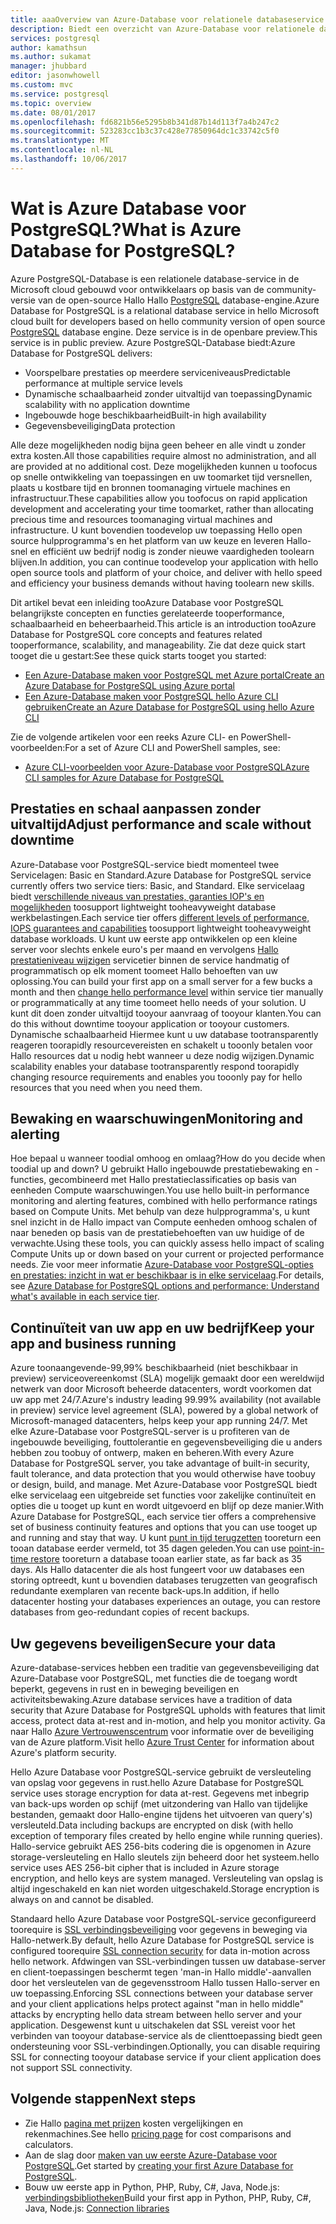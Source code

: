 ```yaml
---
title: aaaOverview van Azure-Database voor relationele databaseservice voor PostgreSQL | Microsoft Docs
description: Biedt een overzicht van Azure-Database voor relationele databaseservice voor PostgreSQL.
services: postgresql
author: kamathsun
ms.author: sukamat
manager: jhubbard
editor: jasonwhowell
ms.custom: mvc
ms.service: postgresql
ms.topic: overview
ms.date: 08/01/2017
ms.openlocfilehash: fd6821b56e5295b8b341d87b14d113f7a4b247c2
ms.sourcegitcommit: 523283cc1b3c37c428e77850964dc1c33742c5f0
ms.translationtype: MT
ms.contentlocale: nl-NL
ms.lasthandoff: 10/06/2017
---
```

# <a name="what-is-azure-database-for-postgresql"></a><span data-ttu-id="afeb4-103">Wat is Azure Database voor PostgreSQL?</span><span class="sxs-lookup"><span data-stu-id="afeb4-103">What is Azure Database for PostgreSQL?</span></span>

<span data-ttu-id="afeb4-104">Azure PostgreSQL-Database is een relationele database-service in de Microsoft cloud gebouwd voor ontwikkelaars op basis van de community-versie van de open-source Hallo Hallo [PostgreSQL](https://www.postgresql.org/) database-engine.</span><span class="sxs-lookup"><span data-stu-id="afeb4-104">Azure Database for PostgreSQL is a relational database service in hello Microsoft cloud built for developers based on hello community version of open source [PostgreSQL](https://www.postgresql.org/) database engine.</span></span> <span data-ttu-id="afeb4-105">Deze service is in de openbare preview.</span><span class="sxs-lookup"><span data-stu-id="afeb4-105">This service is in public preview.</span></span> <span data-ttu-id="afeb4-106">Azure PostgreSQL-Database biedt:</span><span class="sxs-lookup"><span data-stu-id="afeb4-106">Azure Database for PostgreSQL delivers:</span></span>
- <span data-ttu-id="afeb4-107">Voorspelbare prestaties op meerdere serviceniveaus</span><span class="sxs-lookup"><span data-stu-id="afeb4-107">Predictable performance at multiple service levels</span></span>
- <span data-ttu-id="afeb4-108">Dynamische schaalbaarheid zonder uitvaltijd van toepassing</span><span class="sxs-lookup"><span data-stu-id="afeb4-108">Dynamic scalability with no application downtime</span></span>
- <span data-ttu-id="afeb4-109">Ingebouwde hoge beschikbaarheid</span><span class="sxs-lookup"><span data-stu-id="afeb4-109">Built-in high availability</span></span>
- <span data-ttu-id="afeb4-110">Gegevensbeveiliging</span><span class="sxs-lookup"><span data-stu-id="afeb4-110">Data protection</span></span>

<span data-ttu-id="afeb4-111">Alle deze mogelijkheden nodig bijna geen beheer en alle vindt u zonder extra kosten.</span><span class="sxs-lookup"><span data-stu-id="afeb4-111">All those capabilities require almost no administration, and all are provided at no additional cost.</span></span> <span data-ttu-id="afeb4-112">Deze mogelijkheden kunnen u toofocus op snelle ontwikkeling van toepassingen en uw toomarket tijd versnellen, plaats u kostbare tijd en bronnen toomanaging virtuele machines en infrastructuur.</span><span class="sxs-lookup"><span data-stu-id="afeb4-112">These capabilities allow you toofocus on rapid application development and accelerating your time toomarket, rather than allocating precious time and resources toomanaging virtual machines and infrastructure.</span></span> <span data-ttu-id="afeb4-113">U kunt bovendien toodevelop uw toepassing Hello open source hulpprogramma's en het platform van uw keuze en leveren Hallo-snel en efficiënt uw bedrijf nodig is zonder nieuwe vaardigheden toolearn blijven.</span><span class="sxs-lookup"><span data-stu-id="afeb4-113">In addition, you can continue toodevelop your application with hello open source tools and platform of your choice, and deliver with hello speed and efficiency your business demands without having toolearn new skills.</span></span> 

<span data-ttu-id="afeb4-114">Dit artikel bevat een inleiding tooAzure Database voor PostgreSQL belangrijkste concepten en functies gerelateerde tooperformance, schaalbaarheid en beheerbaarheid.</span><span class="sxs-lookup"><span data-stu-id="afeb4-114">This article is an introduction tooAzure Database for PostgreSQL core concepts and features related tooperformance, scalability, and manageability.</span></span> <span data-ttu-id="afeb4-115">Zie dat deze quick start tooget die u gestart:</span><span class="sxs-lookup"><span data-stu-id="afeb4-115">See these quick starts tooget you started:</span></span>

- [<span data-ttu-id="afeb4-116">Een Azure-Database maken voor PostgreSQL met Azure portal</span><span class="sxs-lookup"><span data-stu-id="afeb4-116">Create an Azure Database for PostgreSQL using Azure portal</span></span>](quickstart-create-server-database-portal.md)
- [<span data-ttu-id="afeb4-117">Een Azure-Database maken voor PostgreSQL hello Azure CLI gebruiken</span><span class="sxs-lookup"><span data-stu-id="afeb4-117">Create an Azure Database for PostgreSQL using hello Azure CLI</span></span>](quickstart-create-server-database-azure-cli.md)

<span data-ttu-id="afeb4-118">Zie de volgende artikelen voor een reeks Azure CLI- en PowerShell-voorbeelden:</span><span class="sxs-lookup"><span data-stu-id="afeb4-118">For a set of Azure CLI and PowerShell samples, see:</span></span>

- [<span data-ttu-id="afeb4-119">Azure CLI-voorbeelden voor Azure-Database voor PostgreSQL</span><span class="sxs-lookup"><span data-stu-id="afeb4-119">Azure CLI samples for Azure Database for PostgreSQL</span></span>](./sample-scripts-azure-cli.md)

## <a name="adjust-performance-and-scale-without-downtime"></a><span data-ttu-id="afeb4-120">Prestaties en schaal aanpassen zonder uitvaltijd</span><span class="sxs-lookup"><span data-stu-id="afeb4-120">Adjust performance and scale without downtime</span></span>

<span data-ttu-id="afeb4-121">Azure-Database voor PostgreSQL-service biedt momenteel twee Servicelagen: Basic en Standard.</span><span class="sxs-lookup"><span data-stu-id="afeb4-121">Azure Database for PostgreSQL service currently offers two service tiers: Basic, and Standard.</span></span> <span data-ttu-id="afeb4-122">Elke servicelaag biedt [verschillende niveaus van prestaties, garanties IOP's en mogelijkheden](concepts-service-tiers.md) toosupport lightweight tooheavyweight database werkbelastingen.</span><span class="sxs-lookup"><span data-stu-id="afeb4-122">Each service tier offers [different levels of performance, IOPS guarantees and capabilities](concepts-service-tiers.md) toosupport lightweight tooheavyweight database workloads.</span></span> <span data-ttu-id="afeb4-123">U kunt uw eerste app ontwikkelen op een kleine server voor slechts enkele euro's per maand en vervolgens [Hallo prestatieniveau wijzigen](scripts/sample-scale-server-up-or-down.md) servicetier binnen de service handmatig of programmatisch op elk moment toomeet Hallo behoeften van uw oplossing.</span><span class="sxs-lookup"><span data-stu-id="afeb4-123">You can build your first app on a small server for a few bucks a month and then [change hello performance level](scripts/sample-scale-server-up-or-down.md) within service tier manually or programmatically at any time toomeet hello needs of your solution.</span></span> <span data-ttu-id="afeb4-124">U kunt dit doen zonder uitvaltijd tooyour aanvraag of tooyour klanten.</span><span class="sxs-lookup"><span data-stu-id="afeb4-124">You can do this without downtime tooyour application or tooyour customers.</span></span> <span data-ttu-id="afeb4-125">Dynamische schaalbaarheid Hiermee kunt u uw database tootransparently reageren toorapidly resourcevereisten en schakelt u tooonly betalen voor Hallo resources dat u nodig hebt wanneer u deze nodig wijzigen.</span><span class="sxs-lookup"><span data-stu-id="afeb4-125">Dynamic scalability enables your database tootransparently respond toorapidly changing resource requirements and enables you tooonly pay for hello resources that you need when you need them.</span></span>

## <a name="monitoring-and-alerting"></a><span data-ttu-id="afeb4-126">Bewaking en waarschuwingen</span><span class="sxs-lookup"><span data-stu-id="afeb4-126">Monitoring and alerting</span></span>
<span data-ttu-id="afeb4-127">Hoe bepaal u wanneer toodial omhoog en omlaag?</span><span class="sxs-lookup"><span data-stu-id="afeb4-127">How do you decide when toodial up and down?</span></span> <span data-ttu-id="afeb4-128">U gebruikt Hallo ingebouwde prestatiebewaking en -functies, gecombineerd met Hallo prestatieclassificaties op basis van eenheden Compute waarschuwingen.</span><span class="sxs-lookup"><span data-stu-id="afeb4-128">You use hello built-in performance monitoring and alerting features, combined with hello performance ratings based on Compute Units.</span></span> <span data-ttu-id="afeb4-129">Met behulp van deze hulpprogramma's, u kunt snel inzicht in de Hallo impact van Compute eenheden omhoog schalen of naar beneden op basis van de prestatiebehoeften van uw huidige of de verwachte.</span><span class="sxs-lookup"><span data-stu-id="afeb4-129">Using these tools, you can quickly assess hello impact of scaling Compute Units up or down based on your current or projected performance needs.</span></span> <span data-ttu-id="afeb4-130">Zie voor meer informatie [Azure-Database voor PostgreSQL-opties en prestaties: inzicht in wat er beschikbaar is in elke servicelaag](./concepts-service-tiers.md).</span><span class="sxs-lookup"><span data-stu-id="afeb4-130">For details, see [Azure Database for PostgreSQL options and performance: Understand what's available in each service tier](./concepts-service-tiers.md).</span></span>

## <a name="keep-your-app-and-business-running"></a><span data-ttu-id="afeb4-131">Continuïteit van uw app en uw bedrijf</span><span class="sxs-lookup"><span data-stu-id="afeb4-131">Keep your app and business running</span></span>
<span data-ttu-id="afeb4-132">Azure toonaangevende-99,99% beschikbaarheid (niet beschikbaar in preview) serviceovereenkomst (SLA) mogelijk gemaakt door een wereldwijd netwerk van door Microsoft beheerde datacenters, wordt voorkomen dat uw app met 24/7.</span><span class="sxs-lookup"><span data-stu-id="afeb4-132">Azure's industry leading 99.99% availability (not available in preview) service level agreement (SLA), powered by a global network of Microsoft-managed datacenters, helps keep your app running 24/7.</span></span> <span data-ttu-id="afeb4-133">Met elke Azure-Database voor PostgreSQL-server is u profiteren van de ingebouwde beveiliging, fouttolerantie en gegevensbeveiliging die u anders hebben zou toobuy of ontwerp, maken en beheren.</span><span class="sxs-lookup"><span data-stu-id="afeb4-133">With every Azure Database for PostgreSQL server, you take advantage of built-in security, fault tolerance, and data protection that you would otherwise have toobuy or design, build, and manage.</span></span> <span data-ttu-id="afeb4-134">Met Azure-Database voor PostgreSQL biedt elke servicelaag een uitgebreide set functies voor zakelijke continuïteit en opties die u tooget up kunt en wordt uitgevoerd en blijf op deze manier.</span><span class="sxs-lookup"><span data-stu-id="afeb4-134">With Azure Database for PostgreSQL, each service tier offers a comprehensive set of business continuity features and options that you can use tooget up and running and stay that way.</span></span> <span data-ttu-id="afeb4-135">U kunt [punt in tijd terugzetten](howto-restore-server-portal.md) tooreturn een tooan database eerder vermeld, tot 35 dagen geleden.</span><span class="sxs-lookup"><span data-stu-id="afeb4-135">You can use [point-in-time restore](howto-restore-server-portal.md) tooreturn a database tooan earlier state, as far back as 35 days.</span></span> <span data-ttu-id="afeb4-136">Als Hallo datacenter die als host fungeert voor uw databases een storing optreedt, kunt u bovendien databases terugzetten van geografisch redundante exemplaren van recente back-ups.</span><span class="sxs-lookup"><span data-stu-id="afeb4-136">In addition, if hello datacenter hosting your databases experiences an outage, you can restore databases from geo-redundant copies of recent backups.</span></span>

## <a name="secure-your-data"></a><span data-ttu-id="afeb4-137">Uw gegevens beveiligen</span><span class="sxs-lookup"><span data-stu-id="afeb4-137">Secure your data</span></span>
<span data-ttu-id="afeb4-138">Azure-database-services hebben een traditie van gegevensbeveiliging dat Azure-Database voor PostgreSQL, met functies die de toegang wordt beperkt, gegevens in rust en in beweging beveiligen en activiteitsbewaking.</span><span class="sxs-lookup"><span data-stu-id="afeb4-138">Azure database services have a tradition of data security that Azure Database for PostgreSQL upholds with features that limit access, protect data at-rest and in-motion, and help you monitor activity.</span></span> <span data-ttu-id="afeb4-139">Ga naar Hallo [Azure Vertrouwenscentrum](https://www.microsoft.com/TrustCenter/Security/default.aspx) voor informatie over de beveiliging van de Azure platform.</span><span class="sxs-lookup"><span data-stu-id="afeb4-139">Visit hello [Azure Trust Center](https://www.microsoft.com/TrustCenter/Security/default.aspx) for information about Azure's platform security.</span></span>

<span data-ttu-id="afeb4-140">Hello Azure Database voor PostgreSQL-service gebruikt de versleuteling van opslag voor gegevens in rust.</span><span class="sxs-lookup"><span data-stu-id="afeb4-140">hello Azure Database for PostgreSQL service uses storage encryption for data at-rest.</span></span> <span data-ttu-id="afeb4-141">Gegevens met inbegrip van back-ups worden op schijf (met uitzondering van Hallo van tijdelijke bestanden, gemaakt door Hallo-engine tijdens het uitvoeren van query's) versleuteld.</span><span class="sxs-lookup"><span data-stu-id="afeb4-141">Data including backups are encrypted on disk (with hello exception of temporary files created by hello engine while running queries).</span></span> <span data-ttu-id="afeb4-142">Hallo-service gebruikt AES 256-bits codering die is opgenomen in Azure storage-versleuteling en Hallo sleutels zijn beheerd door het systeem.</span><span class="sxs-lookup"><span data-stu-id="afeb4-142">hello service uses AES 256-bit cipher that is included in Azure storage encryption, and hello keys are system managed.</span></span> <span data-ttu-id="afeb4-143">Versleuteling van opslag is altijd ingeschakeld en kan niet worden uitgeschakeld.</span><span class="sxs-lookup"><span data-stu-id="afeb4-143">Storage encryption is always on and cannot be disabled.</span></span>

<span data-ttu-id="afeb4-144">Standaard hello Azure Database voor PostgreSQL-service geconfigureerd toorequire is [SSL verbindingsbeveiliging](./concepts-ssl-connection-security.md) voor gegevens in beweging via Hallo-netwerk.</span><span class="sxs-lookup"><span data-stu-id="afeb4-144">By default, hello Azure Database for PostgreSQL service is configured toorequire [SSL connection security](./concepts-ssl-connection-security.md) for data in-motion across hello network.</span></span> <span data-ttu-id="afeb4-145">Afdwingen van SSL-verbindingen tussen uw database-server en client-toepassingen beschermt tegen 'man-in Hallo middle'-aanvallen door het versleutelen van de gegevensstroom Hallo tussen Hallo-server en uw toepassing.</span><span class="sxs-lookup"><span data-stu-id="afeb4-145">Enforcing SSL connections between your database server and your client applications helps protect against "man in hello middle" attacks by encrypting hello data stream between hello server and your application.</span></span>  <span data-ttu-id="afeb4-146">Desgewenst kunt u uitschakelen dat SSL vereist voor het verbinden van tooyour database-service als de clienttoepassing biedt geen ondersteuning voor SSL-verbindingen.</span><span class="sxs-lookup"><span data-stu-id="afeb4-146">Optionally, you can disable requiring SSL for connecting tooyour database service if your client application does not support SSL connectivity.</span></span>

## <a name="next-steps"></a><span data-ttu-id="afeb4-147">Volgende stappen</span><span class="sxs-lookup"><span data-stu-id="afeb4-147">Next steps</span></span>
- <span data-ttu-id="afeb4-148">Zie Hallo [pagina met prijzen](https://azure.microsoft.com/pricing/details/postgresql/) kosten vergelijkingen en rekenmachines.</span><span class="sxs-lookup"><span data-stu-id="afeb4-148">See hello [pricing page](https://azure.microsoft.com/pricing/details/postgresql/) for cost comparisons and calculators.</span></span>
- <span data-ttu-id="afeb4-149">Aan de slag door [maken van uw eerste Azure-Database voor PostgreSQL](./quickstart-create-server-database-portal.md).</span><span class="sxs-lookup"><span data-stu-id="afeb4-149">Get started by [creating your first Azure Database for PostgreSQL](./quickstart-create-server-database-portal.md).</span></span>
- <span data-ttu-id="afeb4-150">Bouw uw eerste app in Python, PHP, Ruby, C\#, Java, Node.js: [verbindingsbibliotheken](./concepts-connection-libraries.md)</span><span class="sxs-lookup"><span data-stu-id="afeb4-150">Build your first app in Python, PHP, Ruby, C\#, Java, Node.js: [Connection libraries](./concepts-connection-libraries.md)</span></span>
